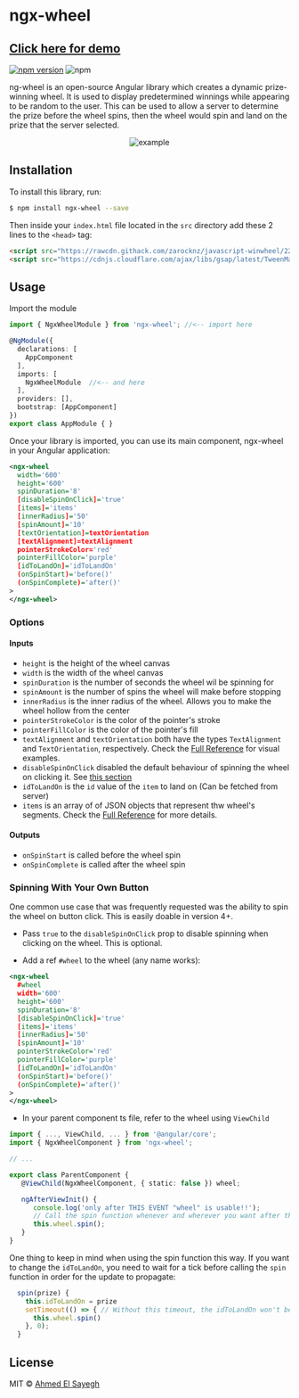 # ngx-wheel

## [Click here for demo](https://ngx-wheel.web.app/)

[![npm version](https://badge.fury.io/js/ngx-wheel.svg)](https://badge.fury.io/js/ngx-wheel)
![npm](https://img.shields.io/npm/dt/ngx-wheel.svg)

ng-wheel is an open-source Angular library which creates a dynamic prize-winning wheel. It is used to display predetermined winnings while appearing to be random to the user. This can be used to allow a server to determine the prize before the wheel spins, then the wheel would spin and land on the prize that the server selected.

<p align="center">
<img src="https://i.ibb.co/mHK67T9/example.png" alt="example" border="0"></p>

## Installation

To install this library, run:

```bash
$ npm install ngx-wheel --save
```

Then inside your `index.html` file located in the `src` directory add these 2 lines to the `<head>` tag:
```html
<script src="https://rawcdn.githack.com/zarocknz/javascript-winwheel/229a47acc3d7fd941d72a3ba9e1649751fd10ed5/Winwheel.min.js"></script>
<script src="https://cdnjs.cloudflare.com/ajax/libs/gsap/latest/TweenMax.min.js"></script>

```

## Usage

Import the module
```typescript
import { NgxWheelModule } from 'ngx-wheel'; //<-- import here

@NgModule({
  declarations: [
    AppComponent
  ],
  imports: [
    NgxWheelModule  //<-- and here
  ],
  providers: [],
  bootstrap: [AppComponent]
})
export class AppModule { }
```

Once your library is imported, you can use its main component, ngx-wheel in your Angular application:

```xml
<ngx-wheel
  width='600'
  height='600'
  spinDuration='8'
  [disableSpinOnClick]='true'
  [items]='items'
  [innerRadius]='50'
  [spinAmount]='10'
  [textOrientation]=textOrientation
  [textAlignment]=textAlignment
  pointerStrokeColor='red'
  pointerFillColor='purple'
  [idToLandOn]='idToLandOn'
  (onSpinStart)='before()'
  (onSpinComplete)='after()'
>
</ngx-wheel>
```


### Options

#### Inputs
- `height` is the height of the wheel canvas
- `width` is the width of the wheel canvas
- `spinDuration` is the number of seconds the wheel wil be spinning for
- `spinAmount` is the number of spins the wheel will make before stopping
- `innerRadius` is the inner radius of the wheel. Allows you to make the wheel hollow from the center
- `pointerStrokeColor` is the color of the pointer's stroke
- `pointerFillColor` is the color of the pointer's fill
- `textAlignment` and `textOrientation` both have the types `TextAlignment` and `TextOrientation`, respectively. Check the [Full Reference](http://dougtesting.net/winwheel/docs/tut6_text_alignment) for visual examples.
- `disableSpinOnClick` disabled the default behaviour of spinning the wheel on clicking it. See [this section](#spinning-with-your-own-button)
- `idToLandOn` is the `id` value of the `item` to land on (Can be fetched from server)
- `items` is an array of of JSON objects that represent thw wheel's segments. Check the [Full Reference](http://dougtesting.net/winwheel/refs/class_segment) for more details.
#### Outputs
- `onSpinStart` is called before the wheel spin
- `onSpinComplete` is called after the wheel spin

### Spinning With Your Own Button

One common use case that was frequently requested was the ability to spin the wheel on button click. This is easily doable in version 4+.

- Pass `true` to the `disableSpinOnClick` prop to disable spinning when clicking on the wheel. This is optional.

- Add a ref `#wheel` to the wheel (any name works):
```xml
<ngx-wheel
  #wheel
  width='600'
  height='600'
  spinDuration='8'
  [disableSpinOnClick]='true'
  [items]='items'
  [innerRadius]='50'
  [spinAmount]='10'
  pointerStrokeColor='red'
  pointerFillColor='purple'
  [idToLandOn]='idToLandOn'
  (onSpinStart)='before()'
  (onSpinComplete)='after()'
>
</ngx-wheel>
```
- In your parent component ts file, refer to the wheel using `ViewChild`
```typescript
import { ..., ViewChild, ... } from '@angular/core';
import { NgxWheelComponent } from 'ngx-wheel';

// ...

export class ParentComponent {
   @ViewChild(NgxWheelComponent, { static: false }) wheel;

   ngAfterViewInit() {
      console.log('only after THIS EVENT "wheel" is usable!!');
      // Call the spin function whenever and wherever you want after the AfterViewInit Event
      this.wheel.spin();
   }
}
```

One thing to keep in mind when using the spin function this way. If you want to change the `idToLandOn`, you need to wait for a tick before calling the `spin` function in order for the update to propagate:
```typescript
  spin(prize) {
    this.idToLandOn = prize
    setTimeout(() => { // Without this timeout, the idToLandOn won't be updated
      this.wheel.spin()
    }, 0);
  }
```

## License

MIT © [Ahmed El Sayegh](mailto:ahmedelsayegh7@gmail.com)
